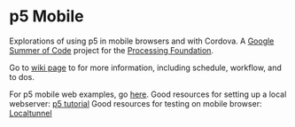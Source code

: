 <h1>p5 Mobile</h1>

Explorations of using p5 in mobile browsers and with Cordova. A [Google Summer of Code](https://developers.google.com/open-source/soc/) project for the [Processing Foundation](https://github.com/processing).

Go to [wiki page](https://github.com/OhJia/p5Mobile/wiki) to for more information, including schedule, workflow, and to dos. 

For p5 mobile web examples, go [here](https://github.com/OhJia/p5MobileWebExamples). 
Good resources for setting up a local webserver:
[p5 tutorial](https://github.com/processing/p5.js/wiki/Local-server)
Good resources for testing on mobile browser:
[Localtunnel](http://localtunnel.me/)